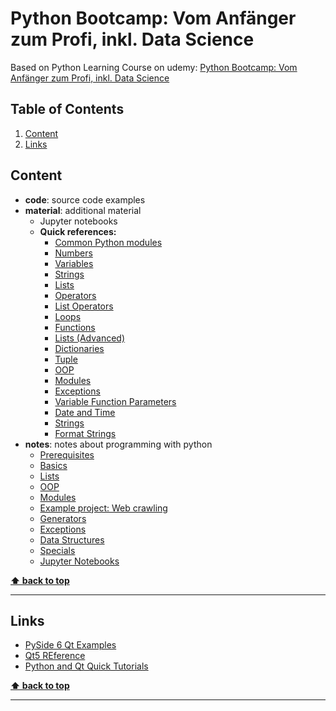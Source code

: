 # Python Bootcamp: Vom Anfänger zum Profi, inkl. Data Science

Based on Python Learning Course on udemy: [Python Bootcamp: Vom Anfänger zum Profi, inkl. Data Science](https://www.udemy.com/course/python-bootcamp/)

<!-- omit in toc -->
## Table of Contents

1. [Content](#content)
2. [Links](#links)

## Content

- __code__: source code examples
- __material__: additional material
  - Jupyter notebooks
  - __Quick references:__
    - [Common Python modules](material/docs/00_Python_Moduluebersicht.pdf)
    - [Numbers](material/docs/01_Zahlen.pdf)
    - [Variables](material/docs/02_Variablen.pdf)
    - [Strings](material/docs/03_Strings.pdf)
    - [Lists](material/docs/04_Listen.pdf)
    - [Operators](material/docs/05_Vergleichsoperatoren.pdf)
    - [List Operators](material/docs/06_Operatoren_Listen.pdf)
    - [Loops](material/docs/07_Schleifen.pdf)
    - [Functions](material/docs/08_Funktionen_Methoden.pdf)
    - [Lists (Advanced)](material/docs/09_Listen.pdf)
    - [Dictionaries](material/docs/10_Dictionary.pdf)
    - [Tuple](material/docs/11_Tupel.pdf)
    - [OOP](material/docs/12_OOP.pdf)
    - [Modules](material/docs/14_Modules.pdf)
    - [Exceptions](material/docs/15_Exceptions.pdf)
    - [Variable Function Parameters](material/docs/16_Variable_Funktionsparameter.pdf)
    - [Date and Time](material/docs/17_Datumsfunktionen.pdf)
    - [Strings](material/docs/18_Strings.pdf)
    - [Format Strings](material/docs/19_Strings_formatieren.pdf)
- __notes__: notes about programming with python
  - [Prerequisites](notes/00_prerequisites.md)
  - [Basics](notes/01_basics.md)
  - [Lists](notes/02_lists.md)
  - [OOP](notes/03_oop.md)
  - [Modules](notes/04_modules.md)
  - [Example project: Web crawling](notes/05_crawler_project.md)
  - [Generators](notes/06_generators.md)
  - [Exceptions](notes/07_exceptions.md)
  - [Data Structures](notes/08_data_structures.md)
  - [Specials](notes/09_specials.md)
  - [Jupyter Notebooks](notes/10_jupyter.md)

**[⬆ back to top](#table-of-contents)**
___

## Links

- [PySide 6 Qt Examples](https://github.com/Thorfinson/pyside6-qt-uis)
- [Qt5 REference](http://qmlbook.github.io/)
- [Python and Qt Quick Tutorials](https://www.youtube.com/watch?v=Jn0PpzB14Y8&ab_channel=Wanderson)

**[⬆ back to top](#table-of-contents)**
___
